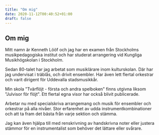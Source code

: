 ```yaml
---
title: "Om mig"
date: 2020-11-12T00:40:52+01:00
draft: false
---
```


## Om mig

Mitt namn är Kenneth Lööf och jag har en examen från Stockholms musikpedagogiska institut och har studerat arrangering vid Kungliga Musikhögskolan i Stockholm.

Sedan 80-talet har jag arbetat som musiklärare inom kulturskolan. Där har jag undervisat i träblås, och drivit ensembler. Har även lett flertal orkestrar och varit dirigent för Uddevalla stadsmusikkår.

Min skola "Tvärflöjt - första och andra spelboken" finns utgivna liksom "Julvisor för flöjt". Ett flertal egna visor har också blivit publicerade.

Arbetar nu med specialskriva arrangemang och musik för ensembler och orkestrar på alla nivåer. Stor erfarenhet av udda instrumentkombinationer och att ta fram det bästa från varje sektion och stämma.

Jag kan även hjälpa till med renskrivning av handskrivna noter eller justera stämmor för en instrumentalist som behöver det lättare eller svårare.
